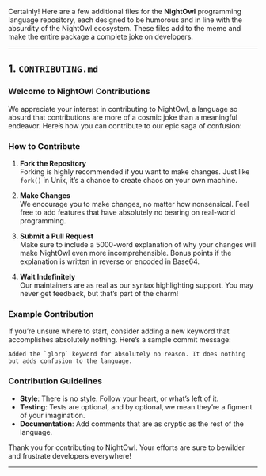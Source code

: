 Certainly! Here are a few additional files for the **NightOwl** programming language repository, each designed to be humorous and in line with the absurdity of the NightOwl ecosystem. These files add to the meme and make the entire package a complete joke on developers.

---

## 1. `CONTRIBUTING.md`

### Welcome to NightOwl Contributions

We appreciate your interest in contributing to NightOwl, a language so absurd that contributions are more of a cosmic joke than a meaningful endeavor. Here’s how you can contribute to our epic saga of confusion:

### How to Contribute

1. **Fork the Repository**  
   Forking is highly recommended if you want to make changes. Just like `fork()` in Unix, it’s a chance to create chaos on your own machine.

2. **Make Changes**  
   We encourage you to make changes, no matter how nonsensical. Feel free to add features that have absolutely no bearing on real-world programming.

3. **Submit a Pull Request**  
   Make sure to include a 5000-word explanation of why your changes will make NightOwl even more incomprehensible. Bonus points if the explanation is written in reverse or encoded in Base64.

4. **Wait Indefinitely**  
   Our maintainers are as real as our syntax highlighting support. You may never get feedback, but that’s part of the charm!

### Example Contribution

If you’re unsure where to start, consider adding a new keyword that accomplishes absolutely nothing. Here’s a sample commit message:

```
Added the `glorp` keyword for absolutely no reason. It does nothing but adds confusion to the language.
```

### Contribution Guidelines

- **Style**: There is no style. Follow your heart, or what’s left of it.
- **Testing**: Tests are optional, and by optional, we mean they’re a figment of your imagination.
- **Documentation**: Add comments that are as cryptic as the rest of the language.

Thank you for contributing to NightOwl. Your efforts are sure to bewilder and frustrate developers everywhere!

---
